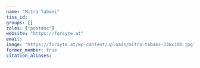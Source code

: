 ```yaml
---
name: "Mitra Tabaei"
tiss_id: 
groups: []
roles: ["postdoc"]
website: "https://forsyte.at"
email:
image: "https://forsyte.at/wp-content/uploads/mitra-tabaei-236x300.jpg"
former_member: true
citation_aliases:
---
```


<!--
Your custom content goes here.
-->